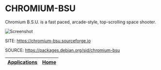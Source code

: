 # CHROMIUM-BSU

 Chromium B.S.U. is a fast paced, arcade-style, top-scrolling
 space shooter.
 
 ![Screenshot](https://upload.wikimedia.org/wikipedia/commons/2/2b/Chromium_BSU_2.jpg)
 
 SITE: https://chromium-bsu.sourceforge.io

 SOURCE: https://packages.debian.org/sid/chromium-bsu

 | [Applications](https://portable-linux-apps.github.io/apps.html) | [Home](https://portable-linux-apps.github.io)
 | --- | --- |
